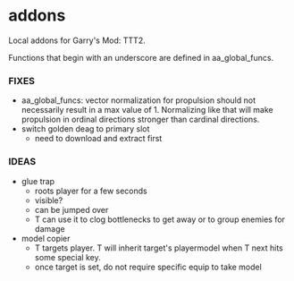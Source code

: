 # addons
Local addons for Garry's Mod: TTT2.

Functions that begin with an underscore are defined in aa_global_funcs.


### FIXES

- aa_global_funcs: vector normalization for propulsion should not necessarily result in a max value of 1. Normalizing like that will make propulsion in ordinal directions stronger than cardinal directions.
- switch golden deag to primary slot
    - need to download and extract first
    
### IDEAS
- glue trap
    - roots player for a few seconds
    - visible?
    - can be jumped over
    - T can use it to clog bottlenecks to get away or to group enemies for damage
- model copier
    - T targets player. T will inherit target's playermodel when T next hits some special key.
    - once target is set, do not require specific equip to take model
